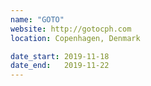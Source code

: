```yaml
---
name: "GOTO"
website: http://gotocph.com
location: Copenhagen, Denmark

date_start: 2019-11-18
date_end:   2019-11-22
---
```

